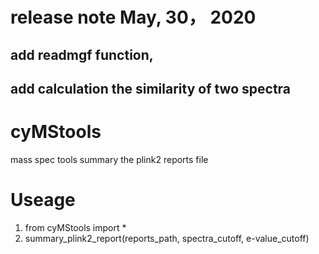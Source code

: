# release note May, 30， 2020
## add readmgf function, 
## add calculation the similarity of two spectra


# cyMStools
mass spec tools
summary the plink2 reports file
# Useage 
1. from cyMStools import *
2. summary_plink2_report(reports_path, spectra_cutoff, e-value_cutoff)
